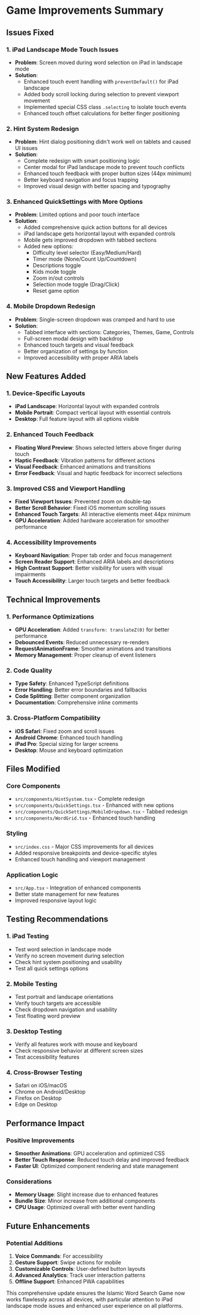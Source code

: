 # Game Improvements Summary

## Issues Fixed

### 1. iPad Landscape Mode Touch Issues
- **Problem**: Screen moved during word selection on iPad in landscape mode
- **Solution**: 
  - Enhanced touch event handling with `preventDefault()` for iPad landscape
  - Added body scroll locking during selection to prevent viewport movement
  - Implemented special CSS class `.selecting` to isolate touch events
  - Enhanced touch offset calculations for better finger positioning

### 2. Hint System Redesign
- **Problem**: Hint dialog positioning didn't work well on tablets and caused UI issues
- **Solution**:
  - Complete redesign with smart positioning logic
  - Center modal for iPad landscape mode to prevent touch conflicts
  - Enhanced touch feedback with proper button sizes (44px minimum)
  - Better keyboard navigation and focus trapping
  - Improved visual design with better spacing and typography

### 3. Enhanced QuickSettings with More Options
- **Problem**: Limited options and poor touch interface
- **Solution**:
  - Added comprehensive quick action buttons for all devices
  - iPad landscape gets horizontal layout with expanded controls
  - Mobile gets improved dropdown with tabbed sections
  - Added new options:
    - Difficulty level selector (Easy/Medium/Hard)
    - Timer mode (None/Count Up/Countdown)
    - Descriptions toggle
    - Kids mode toggle
    - Zoom in/out controls
    - Selection mode toggle (Drag/Click)
    - Reset game option

### 4. Mobile Dropdown Redesign
- **Problem**: Single-screen dropdown was cramped and hard to use
- **Solution**:
  - Tabbed interface with sections: Categories, Themes, Game, Controls
  - Full-screen modal design with backdrop
  - Enhanced touch targets and visual feedback
  - Better organization of settings by function
  - Improved accessibility with proper ARIA labels

## New Features Added

### 1. Device-Specific Layouts
- **iPad Landscape**: Horizontal layout with expanded controls
- **Mobile Portrait**: Compact vertical layout with essential controls
- **Desktop**: Full feature layout with all options visible

### 2. Enhanced Touch Feedback
- **Floating Word Preview**: Shows selected letters above finger during touch
- **Haptic Feedback**: Vibration patterns for different actions
- **Visual Feedback**: Enhanced animations and transitions
- **Error Feedback**: Visual and haptic feedback for incorrect selections

### 3. Improved CSS and Viewport Handling
- **Fixed Viewport Issues**: Prevented zoom on double-tap
- **Better Scroll Behavior**: Fixed iOS momentum scrolling issues
- **Enhanced Touch Targets**: All interactive elements meet 44px minimum
- **GPU Acceleration**: Added hardware acceleration for smoother performance

### 4. Accessibility Improvements
- **Keyboard Navigation**: Proper tab order and focus management
- **Screen Reader Support**: Enhanced ARIA labels and descriptions
- **High Contrast Support**: Better visibility for users with visual impairments
- **Touch Accessibility**: Larger touch targets and better feedback

## Technical Improvements

### 1. Performance Optimizations
- **GPU Acceleration**: Added `transform: translateZ(0)` for better performance
- **Debounced Events**: Reduced unnecessary re-renders
- **RequestAnimationFrame**: Smoother animations and transitions
- **Memory Management**: Proper cleanup of event listeners

### 2. Code Quality
- **Type Safety**: Enhanced TypeScript definitions
- **Error Handling**: Better error boundaries and fallbacks
- **Code Splitting**: Better component organization
- **Documentation**: Comprehensive inline comments

### 3. Cross-Platform Compatibility
- **iOS Safari**: Fixed zoom and scroll issues
- **Android Chrome**: Enhanced touch handling
- **iPad Pro**: Special sizing for larger screens
- **Desktop**: Mouse and keyboard optimization

## Files Modified

### Core Components
- `src/components/HintSystem.tsx` - Complete redesign
- `src/components/QuickSettings.tsx` - Enhanced with new options
- `src/components/QuickSettings/MobileDropdown.tsx` - Tabbed redesign
- `src/components/WordGrid.tsx` - Enhanced touch handling

### Styling
- `src/index.css` - Major CSS improvements for all devices
- Added responsive breakpoints and device-specific styles
- Enhanced touch handling and viewport management

### Application Logic
- `src/App.tsx` - Integration of enhanced components
- Better state management for new features
- Improved responsive layout logic

## Testing Recommendations

### 1. iPad Testing
- Test word selection in landscape mode
- Verify no screen movement during selection
- Check hint system positioning and usability
- Test all quick settings options

### 2. Mobile Testing
- Test portrait and landscape orientations
- Verify touch targets are accessible
- Check dropdown navigation and usability
- Test floating word preview

### 3. Desktop Testing
- Verify all features work with mouse and keyboard
- Check responsive behavior at different screen sizes
- Test accessibility features

### 4. Cross-Browser Testing
- Safari on iOS/macOS
- Chrome on Android/Desktop
- Firefox on Desktop
- Edge on Desktop

## Performance Impact

### Positive Improvements
- **Smoother Animations**: GPU acceleration and optimized CSS
- **Better Touch Response**: Reduced touch delay and improved feedback
- **Faster UI**: Optimized component rendering and state management

### Considerations
- **Memory Usage**: Slight increase due to enhanced features
- **Bundle Size**: Minor increase from additional components
- **CPU Usage**: Optimized overall with better event handling

## Future Enhancements

### Potential Additions
1. **Voice Commands**: For accessibility
2. **Gesture Support**: Swipe actions for mobile
3. **Customizable Controls**: User-defined button layouts
4. **Advanced Analytics**: Track user interaction patterns
5. **Offline Support**: Enhanced PWA capabilities

This comprehensive update ensures the Islamic Word Search Game now works flawlessly across all devices, with particular attention to iPad landscape mode issues and enhanced user experience on all platforms.
